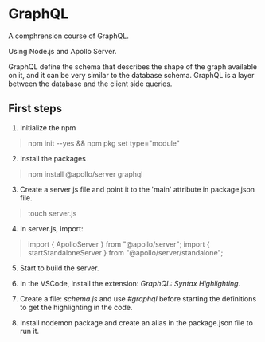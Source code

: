 # GraphQL

A comphrension course of GraphQL.

Using Node.js and Apollo Server.

GraphQL define the schema that describes the shape of the graph available on it, and it can be very similar to the database schema.
GraphQL is a layer between the database and the client side queries.

## First steps

1. Initialize the npm

> npm init --yes && npm pkg set type="module"

2. Install the packages

> npm install @apollo/server graphql

3. Create a server js file and point it to the 'main' attribute in package.json file.

> touch server.js

4. In server.js, import:

> import { ApolloServer } from "@apollo/server";
> import { startStandaloneServer } from "@apollo/server/standalone";

5. Start to build the server.

6. In the VSCode, install the extension: _GraphQL: Syntax Highlighting_.

7. Create a file: _schema.js_ and use _#graphql_ before starting the definitions to get the highlighting in the code.

8. Install nodemon package and create an alias in the package.json file to run it.
